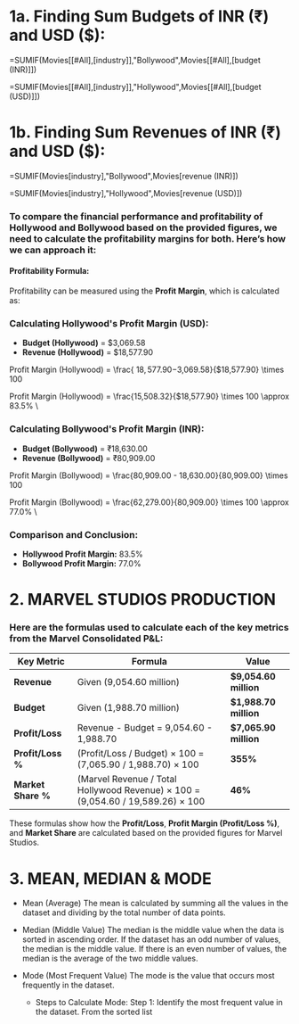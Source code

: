
# 1a. Finding Sum Budgets of INR (₹) and USD ($):
=SUMIF(Movies[[#All],[industry]],"Bollywood",Movies[[#All],[budget (INR)]])

=SUMIF(Movies[[#All],[industry]],"Hollywood",Movies[[#All],[budget (USD)]])

# 1b. Finding Sum Revenues of INR (₹) and USD ($):

=SUMIF(Movies[industry],"Bollywood",Movies[revenue (INR)])


=SUMIF(Movies[industry],"Hollywood",Movies[revenue (USD)])

### To compare the financial performance and profitability of Hollywood and Bollywood based on the provided figures, we need to calculate the profitability margins for both. Here’s how we can approach it:

####  **Profitability Formula:**
Profitability can be measured using the **Profit Margin**, which is calculated as:


###  **Calculating Hollywood's Profit Margin (USD):**

- **Budget (Hollywood)** = $3,069.58
- **Revenue (Hollywood)** =  $18,577.90

Profit Margin (Hollywood) = \frac{ $18,577.90 -$3,069.58}{$18,577.90} \times 100


Profit Margin (Hollywood) = \frac{15,508.32}{$18,577.90} \times 100 \approx 83.5\%
\

###  **Calculating Bollywood's Profit Margin (INR):**

- **Budget (Bollywood)** = ₹18,630.00
- **Revenue (Bollywood)** = ₹80,909.00

Profit Margin (Bollywood) = \frac{80,909.00 - 18,630.00}{80,909.00} \times 100



Profit Margin (Bollywood) = \frac{62,279.00}{80,909.00} \times 100 \approx 77.0\%
\

###  **Comparison and Conclusion:**

- **Hollywood Profit Margin:** 83.5%
- **Bollywood Profit Margin:** 77.0%



# 2. MARVEL STUDIOS PRODUCTION
### Here are the formulas used to calculate each of the key metrics from the **Marvel Consolidated P&L**:

| **Key Metric**      | **Formula**                                                                                 | **Value**         |
|---------------------|---------------------------------------------------------------------------------------------|-------------------|
| **Revenue**         | Given (9,054.60 million)                                                                    | **$9,054.60 million** |
| **Budget**          | Given (1,988.70 million)                                                                    | **$1,988.70 million** |
| **Profit/Loss**     | Revenue - Budget = 9,054.60 - 1,988.70                                                      | **$7,065.90 million** |
| **Profit/Loss %**   | (Profit/Loss / Budget) × 100 = (7,065.90 / 1,988.70) × 100                                | **355%**           |
| **Market Share %**  | (Marvel Revenue / Total Hollywood Revenue) × 100 = (9,054.60 / 19,589.26) × 100            | **46%**            |

These formulas show how the **Profit/Loss**, **Profit Margin (Profit/Loss %)**, and **Market Share** are calculated based on the provided figures for Marvel Studios.


# 3. MEAN, MEDIAN & MODE
- Mean (Average)
The mean is calculated by summing all the values in the dataset and dividing by the total number of data points.




- Median (Middle Value)
The median is the middle value when the data is sorted in ascending order. If the dataset has an odd number of values, the median is the middle value. If there is an even number of values, the median is the average of the two middle values.


- Mode (Most Frequent Value)
The mode is the value that occurs most frequently in the dataset.

  - Steps to Calculate Mode:
Step 1: Identify the most frequent value in the dataset.
From the sorted list




